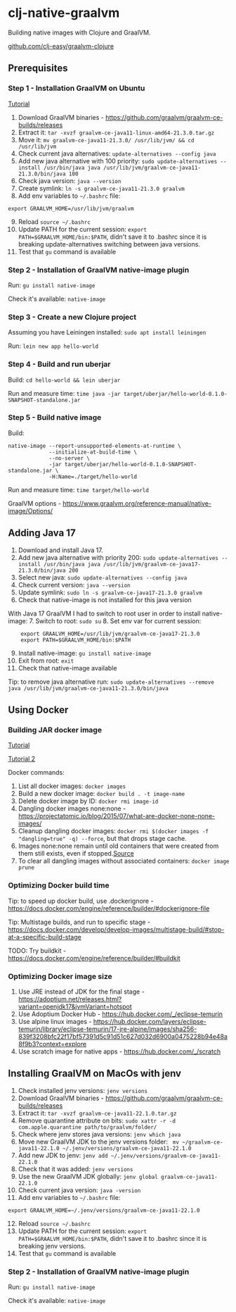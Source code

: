 # clj-native-graalvm

Building native images with Clojure and GraalVM.

[github.com/clj-easy/graalvm-clojure](https://github.com/clj-easy/graalvm-clojure/blob/master/doc/clojure-graalvm-native-binary.md)


## Prerequisites

### Step 1 - Installation GraalVM on Ubuntu

[Tutorial](https://dev.to/fahadisrar/guide-to-install-graalvm-community-edition-on-ubuntu-38h8)

1. Download GraalVM binaries - https://github.com/graalvm/graalvm-ce-builds/releases
2. Extract it: `tar -xvzf graalvm-ce-java11-linux-amd64-21.3.0.tar.gz`
3. Move it: `mv graalvm-ce-java11-21.3.0/ /usr/lib/jvm/ && cd /usr/lib/jvm`
4. Check current java alternatives: `update-alternatives --config java`
5. Add new java alternative with 100 priority: 
`sudo update-alternatives --install /usr/bin/java java /usr/lib/jvm/graalvm-ce-java11-21.3.0/bin/java 100`
6. Check java version: `java --version`
7. Create symlink: `ln -s graalvm-ce-java11-21.3.0 graalvm`
8. Add env variables to `~/.bashrc` file:
```
export GRAALVM_HOME=/usr/lib/jvm/graalvm
```
9. Reload `source ~/.bashrc`
10. Update PATH for the current session: `export PATH=$GRAALVM_HOME/bin:$PATH`, didn't save it to .bashrc
since it is breaking update-alternatives switching between java versions.
11. Test that `gu` command is available

### Step 2 - Installation of GraalVM native-image plugin

Run: `gu install native-image`

Check it's available: `native-image`

### Step 3 - Create a new Clojure project

Assuming you have Leiningen installed: `sudo apt install leiningen`

Run: `lein new app hello-world`

### Step 4 - Build and run uberjar

Build: `cd hello-world && lein uberjar`

Run and measure time: `time java -jar target/uberjar/hello-world-0.1.0-SNAPSHOT-standalone.jar`

### Step 5 - Build native image

Build:
```
native-image --report-unsupported-elements-at-runtime \
             --initialize-at-build-time \
             --no-server \
             -jar target/uberjar/hello-world-0.1.0-SNAPSHOT-standalone.jar \
             -H:Name=./target/hello-world
```

Run and measure time: `time target/hello-world`

GraalVM options - https://www.graalvm.org/reference-manual/native-image/Options/


## Adding Java 17

1. Download and install Java 17.
2. Add new java alternative with priority 200:
`sudo update-alternatives --install /usr/bin/java java /usr/lib/jvm/graalvm-ce-java17-21.3.0/bin/java 200`
3. Select new java: `sudo update-alternatives --config java`
4. Check current version: `java --version`
5. Update symlink: `sudo ln -s graalvm-ce-java17-21.3.0 graalvm`
6. Check that native-image is not installed for this java version

With Java 17 GraalVM I had to switch to root user in order to install native-image:
7. Switch to root: `sudo su`
8. Set env var for current session: 
```
    export GRAALVM_HOME=/usr/lib/jvm/graalvm-ce-java17-21.3.0
    export PATH=$GRAALVM_HOME/bin:$PATH
```
9. Install native-image: `gu install native-image`
10. Exit from root: `exit`
11. Check that native-image available

Tip: to remove java alternative run: `sudo update-alternatives --remove java /usr/lib/jvm/graalvm-ce-java11-21.3.0/bin/java`

## Using Docker

### Building JAR docker image

[Tutorial](https://dev.to/diogok/efficient-clojure-multistage-docker-images-with-java-and-native-image-1e9i)

[Tutorial 2](https://blog.appsignal.com/2021/10/19/how-to-dockerize-an-existing-nodejs-application.html)

Docker commands:

1. List all docker images: `docker images`
2. Build a new docker image: `docker build . -t image-name`
3. Delete docker image by ID: `docker rmi image-id`
4. Dangling docker images none:none - https://projectatomic.io/blog/2015/07/what-are-docker-none-none-images/
5. Cleanup dangling docker images: `docker rmi $(docker images -f "dangling=true" -q) --force`, but that drops stage cache.
6. Images none:none remain until old containers that were created from them still exists, even if stopped.[Source](https://stackoverflow.com/questions/51612208/how-to-delete-cached-intermediate-docker-images-after-the-cache-gets-invalidated)
7. To clear all dangling images without associated containers: `docker image prune`

### Optimizing Docker build time

Tip: to speed up docker build, use .dockerignore - https://docs.docker.com/engine/reference/builder/#dockerignore-file

Tip: Multistage builds, and run to specific stage - https://docs.docker.com/develop/develop-images/multistage-build/#stop-at-a-specific-build-stage

TODO: Try buildkit - https://docs.docker.com/engine/reference/builder/#buildkit

### Optimizing Docker image size

1. Use JRE instead of JDK for the final stage - https://adoptium.net/releases.html?variant=openjdk17&jvmVariant=hotspot
2. Use Adoptium Docker Hub - https://hub.docker.com/_/eclipse-temurin
3. Use alpine linux images - https://hub.docker.com/layers/eclipse-temurin/library/eclipse-temurin/17-jre-alpine/images/sha256-839f3208bfc22f17bf57391d5c91d51c627d032d6900a0475228b94e48a8f9b3?context=explore
4. Use scratch image for native apps - https://hub.docker.com/_/scratch


## Installing GraalVM on MacOs with jenv

1. Check installed jenv versions: `jenv versions`
2. Download GraalVM binaries - https://github.com/graalvm/graalvm-ce-builds/releases
3. Extract it: `tar -xvzf graalvm-ce-java11-22.1.0.tar.gz`
4. Remove quarantine attribute on bits: `sudo xattr -r -d com.apple.quarantine path/to/graalvm/folder/`
5. Check where jenv stores java versions: `jenv which java`
6. Move new GraalVM JDK to the jenv versions folder: ` mv ~/graalvm-ce-java11-22.1.0 ~/.jenv/versions/graalvm-ce-java11-22.1.0`
7. Add new JDK to jenv: `jenv add ~/.jenv/versions/graalvm-ce-java11-22.1.0`
8. Check that it was added: `jenv versions`
9. Use the new GraalVM JDK globally: `jenv global graalvm-ce-java11-22.1.0`
10. Check current java version: `java -version`
11. Add env variables to `~/.bashrc` file:
```
export GRAALVM_HOME=~/.jenv/versions/graalvm-ce-java11-22.1.0
```
12. Reload `source ~/.bashrc`
13. Update PATH for the current session: `export PATH=$GRAALVM_HOME/bin:$PATH`, didn't save it to .bashrc
since it is breaking jenv versions.
14. Test that `gu` command is available

### Step 2 - Installation of GraalVM native-image plugin

Run: `gu install native-image`

Check it's available: `native-image`
